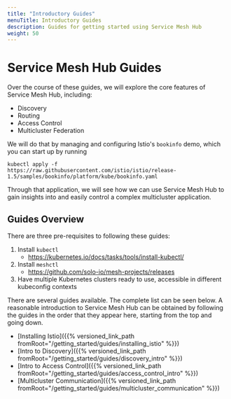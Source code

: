 ```yaml
---
title: "Introductory Guides"
menuTitle: Introductory Guides
description: Guides for getting started using Service Mesh Hub
weight: 50
---
```


# Service Mesh Hub Guides

Over the course of these guides, we will explore the core
features of Service Mesh Hub, including:

* Discovery
* Routing
* Access Control
* Multicluster Federation

We will do that by managing and configuring Istio's `bookinfo` demo, which you can start up by running

```shell
kubectl apply -f https://raw.githubusercontent.com/istio/istio/release-1.5/samples/bookinfo/platform/kube/bookinfo.yaml
```

Through that application, we will see how we can use Service Mesh Hub to gain insights into and easily
control a complex multicluster application.

## Guides Overview

There are three pre-requisites to following these guides:

1. Install `kubectl`
    - https://kubernetes.io/docs/tasks/tools/install-kubectl/
2. Install `meshctl`
    - https://github.com/solo-io/mesh-projects/releases
3. Have multiple Kubernetes clusters ready to use, accessible in different kubeconfig contexts 

There are several guides available. The complete list can be seen below. A reasonable
introduction to Service Mesh Hub can be obtained by following the guides in the order
that they appear here, starting from the top and going down.

* [Installing Istio]({{% versioned_link_path fromRoot="/getting_started/guides/installing_istio" %}})
* [Intro to Discovery]({{% versioned_link_path fromRoot="/getting_started/guides/discovery_intro" %}})
* [Intro to Access Control]({{% versioned_link_path fromRoot="/getting_started/guides/access_control_intro" %}})
* [Multicluster Communication]({{% versioned_link_path fromRoot="/getting_started/guides/multicluster_communication" %}})
